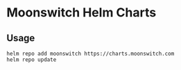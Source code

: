 Moonswitch Helm Charts
======================

## Usage

```
helm repo add moonswitch https://charts.moonswitch.com
helm repo update
```
